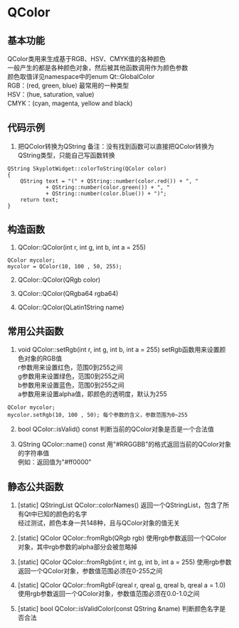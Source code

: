 # QColor

## 基本功能
QColor类用来生成基于RGB、HSV、CMYK值的各种颜色  
一般产生的都是各种颜色对象，然后被其他函数调用作为颜色参数  
颜色取值详见namespace中的enum Qt::GlobalColor  
RGB：(red, green, blue) 最常用的一种类型  
HSV：(hue, saturation, value)  
CMYK：(cyan, magenta, yellow and black)  


## 代码示例
1. 把QColor转换为QString
备注：没有找到函数可以直接把QColor转换为QString类型，只能自己写函数转换  
```
QString SkyplotWidget::colorToString(QColor color)
{
    QString text = "(" + QString::number(color.red()) + ", "
            + QString::number(color.green()) + ", "
            + QString::number(color.blue()) + ")";
    return text;
}
```


## 构造函数
1. QColor::QColor(int r, int g, int b, int a = 255)
```
QColor mycolor;
mycolor = QColor(10, 100 , 50, 255);
```
2. QColor::QColor(QRgb color)

3. QColor::QColor(QRgba64 rgba64)

4. QColor::QColor(QLatin1String name)


## 常用公共函数
1. void QColor::setRgb(int r, int g, int b, int a = 255)
setRgb函数用来设置颜色对象的RGB值  
r参数用来设置红色，范围0到255之间  
g参数用来设置绿色，范围0到255之间  
b参数用来设置蓝色，范围0到255之间  
a参数用来设置alpha值，即颜色的透明度，默认为255  
```
QColor mycolor;
mycolor.setRgb(10, 100 , 50); 每个参数的含义，参数范围为0~255
```

2. bool QColor::isValid() const
判断当前的QColor对象是否是一个合法值  

3. QString QColor::name() const
用"#RRGGBB"的格式返回当前的QColor对象的字符串值  
例如：返回值为"#ff0000"  


## 静态公共函数
1. [static] QStringList QColor::colorNames()
返回一个QStringList，包含了所有Qt中已知的颜色的名字  
经过测试，颜色本身一共148种，且与QColor对象的值无关  

2. [static] QColor QColor::fromRgb(QRgb rgb)
使用rgb参数返回一个QColor对象，其中rgb参数的alpha部分会被忽略掉  

3. [static] QColor QColor::fromRgb(int r, int g, int b, int a = 255)
使用rgb参数返回一个QColor对象，参数值范围必须在0-255之间  

3. [static] QColor QColor::fromRgbF(qreal r, qreal g, qreal b, qreal a = 1.0)
使用rgb参数返回一个QColor对象，参数值范围必须在0.0-1.0之间  

4. [static] bool QColor::isValidColor(const QString &name)
判断颜色名字是否合法  




